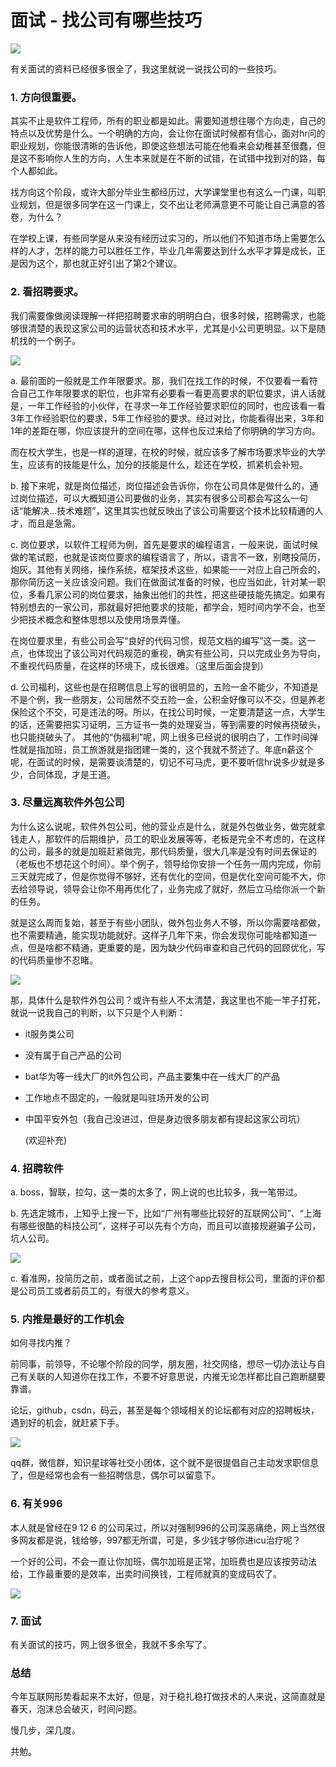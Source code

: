 # 面试 - 找公司有哪些技巧


![](https://i.loli.net/2019/06/26/5d12d72b124b789417.jpg)

有关面试的资料已经很多很全了，我这里就说一说找公司的一些技巧。

### 1. 方向很重要。

其实不止是软件工程师，所有的职业都是如此。需要知道想往哪个方向走，自己的特点以及优势是什么。一个明确的方向，会让你在面试时候都有信心，面对hr问的职业规划，你能很清晰的告诉他，即使这些想法可能在他看来会幼稚甚至很蠢，但是这不影响你人生的方向，人生本来就是在不断的试错，在试错中找到对的路，每个人都如此。

找方向这个阶段，或许大部分毕业生都经历过，大学课堂里也有这么一门课，叫职业规划，但是很多同学在这一门课上，交不出让老师满意更不可能让自己满意的答卷，为什么？

在学校上课，有些同学是从来没有经历过实习的，所以他们不知道市场上需要怎么样的人才，怎样的能力可以胜任工作，毕业几年需要达到什么水平才算是成长，正是因为这个，那也就正好引出了第2个建议。


### 2. 看招聘要求。

我们需要像做阅读理解一样把招聘要求审的明明白白，很多时候，招聘需求，也能够很清楚的表现这家公司的运营状态和技术水平，尤其是小公司更明显。以下是随机找的一个例子。

![](https://i.loli.net/2019/06/26/5d12d7fdcf02d15664.png)

a. 最前面的一般就是工作年限要求。那，我们在找工作的时候，不仅要看一看符合自己工作年限要求的职位，也非常有必要看一看更高要求的职位要求，讲人话就是，一年工作经验的小伙伴，在寻求一年工作经验要求职位的同时，也应该看一看3年工作经验职位的要求，5年工作经验的要求。经过对比，你能看得出来，3年和1年的差距在哪，你应该提升的空间在哪，这样也反过来给了你明确的学习方向。

而在校大学生，也是一样的道理，在校的时候，就应该多了解市场要求毕业的大学生，应该有的技能是什么，加分的技能是什么，趁还在学校，抓紧机会补短。

b. 接下来呢，就是岗位描述，岗位描述会告诉你，你在公司具体是做什么的，通过岗位描述，可以大概知道公司要做的业务，其实有很多公司都会写这么一句话“能解决...技术难题”，这里其实也就反映出了该公司需要这个技术比较精通的人才，而且是急需。

c. 岗位要求，以软件工程师为例，首先是要求的编程语言，一般来说，面试时候做的笔试题，也就是该岗位要求的编程语言了，所以，语言不一致，别瞎投简历，炮灰。其他有关网络，操作系统，框架技术这些，如果能一一对应上自己所会的，那你简历这一关应该没问题。我们在做面试准备的时候，也应当如此，针对某一职位，多看几家公司的岗位要求，抽象出他们的共性，把这些硬技能先搞定。如果有特别想去的一家公司，那就最好把他要求的技能，都学会，短时间内学不会，也至少把技术概念和整体思想以及使用场景弄懂。

在岗位要求里，有些公司会写“良好的代码习惯，规范文档的编写”这一类。这一点，也体现出了该公司对代码规范的重视，确实有些公司，只以完成业务为导向，不重视代码质量，在这样的环境下，成长很难。（这里后面会提到）

d. 公司福利，这些也是在招聘信息上写的很明显的，五险一金不能少，不知道是不是个例，我一些朋友，公司居然不交五险一金，公积金好像可以不交，但是养老保险这个不交，可是违法的呀。所以，在找公司时候，一定要清楚这一点，大学生的话，还需要把实习证明，三方证书一类的处理妥当，等到需要的时候再挠破头，也只能挠破头了。
其他的“伪福利”呢，网上很多已经说的很明白了，工作时间弹性就是指加班，员工旅游就是指团建一类的，这个我就不赘述了。年底n薪这个呢，在面试的时候，是需要谈清楚的，切记不可马虎，更不要听信hr说多少就是多少，合同体现，才是王道。

### 3. 尽量远离软件外包公司

为什么这么说呢，软件外包公司，他的营业点是什么，就是外包做业务，做完就拿钱走人，那软件的后期维护，员工的职业发展等等，老板是完全不考虑的，在这样的公司，最多的就是加班赶紧做完，那代码质量，很大几率是没有时间去保证的（老板也不想花这个时间）。举个例子，领导给你安排一个任务一周内完成，你前三天就完成了，但是你觉得不够好，还有优化的空间，但是优化空间可能不大，你去给领导说，领导会让你不用再优化了，业务完成了就好，然后立马给你派一个新的任务。

就是这么周而复始，甚至于有些小团队，做外包业务人不够，所以你需要啥都做，也不需要精通，能实现功能就好。这样子几年下来，你会发现你可能啥都知道一点，但是啥都不精通，更重要的是，因为缺少代码审查和自己代码的回顾优化，写的代码质量惨不忍睹。

![](https://i.loli.net/2019/06/26/5d12df77e5d4529026.png)

那，具体什么是软件外包公司？或许有些人不太清楚，我这里也不能一竿子打死，就说一说我自己的判断，以下只是个人判断：

 - it服务类公司
 - 没有属于自己产品的公司
 - bat华为等一线大厂的it外包公司，产品主要集中在一线大厂的产品
 - 工作地点不固定的，一般就是叫驻场开发的公司
 - 中国平安外包（我自己没进过，但是身边很多朋友都有提起这家公司坑）
  
    (欢迎补充)

### 4. 招聘软件

a. boss，智联，拉勾，这一类的太多了，网上说的也比较多，我一笔带过。

b. 先选定城市，上知乎上搜一下，比如“广州有哪些比较好的互联网公司”、“上海有哪些很酷的科技公司”，这样子可以先有个方向，而且可以直接规避骗子公司，坑人公司。

![](https://i.loli.net/2019/06/26/5d12d918f2f4993465.png)

c. 看准网，投简历之前，或者面试之前，上这个app去搜目标公司，里面的评价都是公司员工或者前员工的，有很大的参考意义。

### 5. 内推是最好的工作机会

如何寻找内推？

前同事，前领导，不论哪个阶段的同学，朋友圈，社交网络，想尽一切办法让与自己有关联的人知道你在找工作，不要不好意思说，内推无论怎样都比自己跑断腿要靠谱。

论坛，github，csdn，码云，甚至是每个领域相关的论坛都有对应的招聘板块，遇到好的机会，就赶紧下手。

![](https://i.loli.net/2019/06/26/5d12d96c431f957245.png)

qq群，微信群，知识星球等社交小团体，这个就不是很提倡自己主动发求职信息了，但是经常也会有一些招聘信息，偶尔可以留意下。

### 6. 有关996

本人就是曾经在9 12 6 的公司呆过，所以对强制996的公司深恶痛绝，网上当然很多网友都是说，钱给够，997都无所谓，可是，多少钱才够你进icu治疗呢？

一个好的公司，不会一直让你加班，偶尔加班是正常，加班费也是应该按劳动法给，工作最重要的是效率，出卖时间换钱，工程师就真的变成码农了。

![](https://i.loli.net/2019/06/26/5d12dfc1b3e2667207.png)

### 7. 面试

有关面试的技巧，网上很多很全，我就不多余写了。

### 总结

今年互联网形势看起来不太好，但是，对于稳扎稳打做技术的人来说，这简直就是春天，泡沫总会破灭，时间问题。



慢几步，深几度。

共勉。